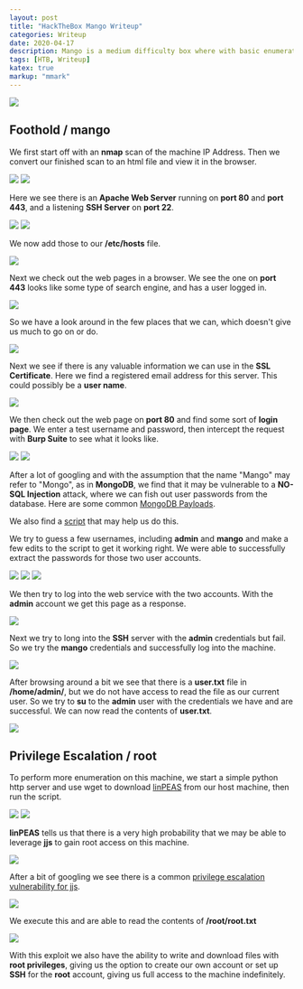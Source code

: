 ```yaml
---
layout: post
title: "HackTheBox Mango Writeup"
categories: Writeup
date: 2020-04-17
description: Mango is a medium difficulty box where with basic enumeration and some MongoDB NO-SQL Injection we can extract user passwords to log in and get user access. From there we will leverage a classic jjs privilege escalation to get root access and read the root.txt file.
tags: [HTB, Writeup]
katex: true
markup: "mmark"
---
```


![](/blog/images/mango/mango.png#center)


## Foothold / mango

We first start off with an **nmap** scan of the machine IP Address. Then we convert our finished scan to an html file and view it in the browser.

![](/blog/images/mango/pics/user/1.png)
![](/blog/images/mango/pics/user/2.png)


Here we see there is an **Apache Web Server** running on **port 80** and **port 443**, and a listening **SSH Server** on **port 22**.

![](/blog/images/mango/pics/user/3.png)
![](/blog/images/mango/pics/user/4.png)


We now add those to our **/etc/hosts** file.

![](/blog/images/mango/pics/user/5.png)


Next we check out the web pages in a browser. We see the one on **port 443** looks like some type of search engine, and has a user logged in.

![](/blog/images/mango/pics/user/6.png)


So we have a look around in the few places that we can, which doesn't give us much to go on or do.

![](/blog/images/mango/pics/user/7.png)


Next we see if there is any valuable information we can use in the **SSL Certificate**. Here we find a registered email address for this server. This could possibly be a **user name**.

![](/blog/images/mango/pics/user/13.png)


We then check out the web page on **port 80** and find some sort of **login page**. We enter a test username and password, then intercept the request with **Burp Suite** to see what it looks like.

![](/blog/images/mango/pics/user/10.png)
![](/blog/images/mango/pics/user/9.png)


After a lot of googling and with the assumption that the name "Mango" may refer to "Mongo", as in **MongoDB**, we find that it may be vulnerable to a **NO-SQL Injection** attack, where we can fish out user passwords from the database. Here are some common [MongoDB Payloads](https://github.com/swisskyrepo/PayloadsAllTheThings/tree/master/NoSQL%20Injection#mongodb-payloads).

We also find a [script](https://blog.0daylabs.com/2016/09/05/mongo-db-password-extraction-mmactf-100/) that may help us do this.

We try to guess a few usernames, including **admin** and **mango** and make a few edits to the script to get it working right. We were able to successfully extract the passwords for those two user accounts.

![](/blog/images/mango/pics/user/12.png)
![](/blog/images/mango/pics/user/14.png)
![](/blog/images/mango/pics/user/15.png)


We then try to log into the web service with the two accounts. With the **admin** account we get this page as a response.

![](/blog/images/mango/pics/user/16.png)


Next we try to long into the **SSH** server with the **admin** credentials but fail. So we try the **mango** credentials and successfully log into the machine.

![](/blog/images/mango/pics/user/17.png)


After browsing around a bit we see that there is a **user.txt** file in **/home/admin/**, but we do not have access to read the file as our current user. So we try to **su** to the **admin** user with the credentials we have and are successful. We can now read the contents of **user.txt**.

![](/blog/images/mango/pics/user/18.png)


## Privilege Escalation / root

To perform more enumeration on this machine, we start a simple python http server and use wget to download [linPEAS](https://github.com/carlospolop/privilege-escalation-awesome-scripts-suite/tree/master/linPEAS) from our host machine, then run the script.

![](/blog/images/mango/pics/root/1.png)
![](/blog/images/mango/pics/root/3.png)


**linPEAS** tells us that there is a very high probability that we may be able to leverage **jjs** to gain root access on this machine.

![](/blog/images/mango/pics/root/4.png)


After a bit of googling we see there is a common [privilege escalation vulnerability for jjs](https://gtfobins.github.io/gtfobins/jjs/).

![](/blog/images/mango/pics/root/5.png)


We execute this and are able to read the contents of **/root/root.txt**

![](/blog/images/mango/pics/root/6.png)


With this exploit we also have the ability to write and download files with **root privileges**, giving us the option to create our own account or set up **SSH** for the **root** account, giving us full access to the machine indefinitely.
